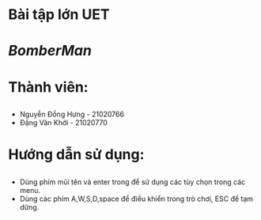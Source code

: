 # Bài tập lớn UET 
# *BomberMan*
# Thành viên:
##
   -    Nguyễn Đồng Hưng - 21020766
   -    Đặng Văn Khởi  - 21020770
# Hướng dẫn sử dụng:
##
* Dùng phím mũi tên và enter trong để sử dụng các tùy chọn trong các menu.
* Dùng các phím A,W,S,D,space để điều khiển trong trò chơi, ESC để tạm dừng.
